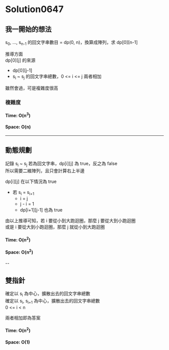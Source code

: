 # Solution0647

## 我一開始的想法

s<sub>0</sub>, ..., s<sub>n-1</sub> 的回文字串數目 = dp(0, n)，換算成陣列，求 dp[0][n-1]

推導方面  
dp[0][j] 的來源
- dp[0][j-1]
- s<sub>i</sub> ~ s<sub>j</sub> 的回文字串總數，0 <= i <= j
兩者相加

雖然會過，可是複雜度很高

### 複雜度

#### Time: O(n<sup>3</sup>)

#### Space: O(n)

---

## 動態規劃

記錄 s<sub>i</sub> ~ s<sub>j</sub> 若為回文字串，dp[i][j] 為 true，反之為 false  
所以需要二維陣列，且只會計算右上半邊

dp[i][j] 在以下情況為 true
- 若 s<sub>i</sub> = s<sub>i+1</sub>
  - i = j
  - j - i = 1
  - dp[i+1][j-1] 也為 true

由以上推導可知，若 i 要從小到大跑迴圈，那麼 j 要從大到小跑迴圈  
或是 i 要從大到小跑迴圈，那麼 j 就從小到大跑迴圈  

#### Time: O(n<sup>2</sup>)

#### Space: O(n<sup>2</sup>)

--

## 雙指針

確定以 s<sub>i</sub> 為中心，擴散出去的回文字串總數  
確定以 s<sub>i</sub>, s<sub>i+1</sub> 為中心，擴散出去的回文字串總數  
0 <= i < n  

兩者相加即為答案

#### Time: O(n<sup>2</sup>)

#### Space: O(1)